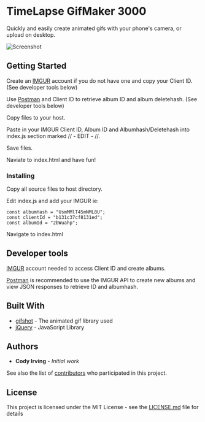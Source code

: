 # TimeLapse GifMaker 3000

Quickly and easily create animated gifs with your phone's camera, or upload on desktop.

![Screenshot](https://i.imgur.com/azbQS85.gif "Screenshot")

## Getting Started

Create an [IMGUR](https://imgur.com/) account if you do not have one and copy your Client ID. (See developer tools below)

Use [Postman](https://www.getpostman.com/) and Client ID to retrieve album ID and album deletehash. (See developer tools below)

Copy files to your host.

Paste in your IMGUR Client ID, Album ID and Albumhash/Deletehash into index.js section marked // - EDIT - //.

Save files.

Naviate to index.html and have fun!

### Installing

Copy all source files to host directory.

Edit index.js and add your IMGUR ie:

```
const albumHash = "UsmMMlT45mNML8U";
const clientId = "b131c37cf8131ed";
const albumId = "2bWuahp";
```

Navigate to index.html

## Developer tools

[IMGUR](https://imgur.com/) account needed to access Client ID and create albums.

[Postman](https://www.getpostman.com/) is recommended to use the IMGUR API to create new albums and view JSON responses to retrieve ID and albumhash.

## Built With

* [gifshot](https://github.com/yahoo/gifshot) - The animated gif library used
* [jQuery](https://github.com/jquery/jquery) - JavaScript Library

## Authors

* **Cody Irving** - *Initial work* 

See also the list of [contributors](https://github.com/codyirving/TimeLapse/contributors) who participated in this project.

## License

This project is licensed under the MIT License - see the [LICENSE.md](LICENSE.md) file for details
